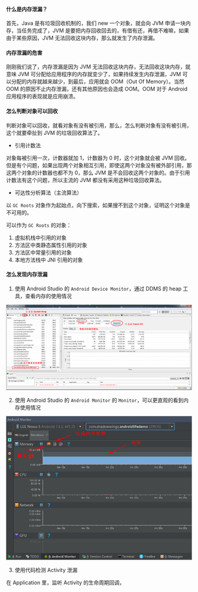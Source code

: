 #### 什么是内存泄漏？

首先，Java 是有垃圾回收机制的，我们 new 一个对象，就会向 JVM 申请一块内存，当任务完成了，JVM 是要把内存回收回去的，有借有还，再借不难嘛，如果由于某些原因，JVM 无法回收这块内存，那么就发生了内存泄漏。

#### 内存泄漏的危害

刚刚我们说了，内存泄漏是因为 JVM 无法回收这块内存，无法回收这块内存，就意味 JVM 可分配给应用程序的内存就变少了，如果持续发生内存泄漏，JVM 可以分配的内存就越来越少，到最后，应用就会 OOM（Out Of Memory）。当然 OOM 的原因不止内存泄漏，还有其他原因也会造成 OOM。OOM 对于 Android 应用程序的表现就是应用崩溃。

#### 怎么判断对象可以回收

判断对象可以回收，就看对象有没有被引用，那么，怎么判断对象有没有被引用，这个就要牵扯到 JVM 的垃圾回收算法了。

- 引用计数法

对象每被引用一次，计数器就加 1，计数器为 0 时，这个对象就会被 JVM 回收。但是有个问题，如果出现两个对象相互引用，即使这两个对象没有被外部引用，那这两个对象的计数器也都不为 0，那么 JVM 是不会回收这两个对象的。由于引用计数法有这个问题，所以主流的 JVM 都没有采用这种垃圾回收算法。

- 可达性分析算法（主流算法）

以 `GC Roots` 对象作为起始点，向下搜索，如果搜不到这个对象，证明这个对象是不可用的。

可以作为 `GC Roots` 的对象：

1. 虚拟机栈中引用的对象
2. 方法区中类静态属性引用的对象
3. 方法区中常量引用的对象
4. 本地方法栈中 JNI 引用的对象

#### 怎么发现内存泄漏 ####

1. 使用 Android Studio 的 `Android Device Monitor`，通过 DDMS 的 heap 工具，查看内存的使用情况

![](art/1.png)

2. 使用 Android Studio 的 `Android Monitor` 的 `Monitor`，可以更直观的看到内存使用情况

![](art/2.png)

3. 使用代码检测 Activity 泄漏

在 Application 里，监听 Activity 的生命周期回调，